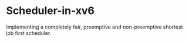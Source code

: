 # Scheduler-in-xv6
Implementing a completely fair, preemptive and non-preemptive shortest job first scheduler.
